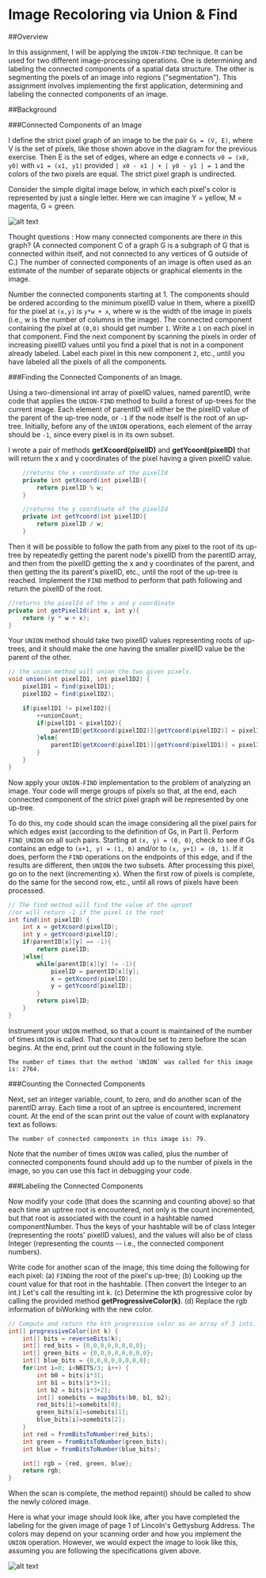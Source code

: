 # Image Recoloring via Union & Find
##Overview

In this assignment, I will be applying the `UNION-FIND` technique. It can be used for two different image-processing operations. One is determining and labeling the connected components of a spatial data structure. The other is segmenting the pixels of an image into regions ("segmentation"). This assignment involves implementing the first application, determining and labeling the connected components of an image.

##Background

###Connected Components of an Image

I define the strict pixel graph of an image to be the pair `Gs = (V, E)`, where V is the set of pixels, like those shown above in the diagram for the previous exercise. Then E is the set of edges, where an edge e connects `v0 = (x0, y0)` with `v1 = (x1, y1)` provided `| x0 - x1 | + | y0 - y1 | = 1` and the colors of the two pixels are equal. The strict pixel graph is undirected.

Consider the simple digital image below, in which each pixel's color is represented by just a single letter. Here we can imagine Y = yellow, M = magenta, G = green. 

![alt text](https://courses.cs.washington.edu/courses/cse373/16au/A/UF/images/Fig-A5I3.png "Logo Title Text 1")

Thought questions : How many connected components are there in this graph? (A connected component C of a graph G is a subgraph of G that is connected within itself, and not connected to any vertices of G outside of C.) The number of connected components of an image is often used as an estimate of the number of separate objects or graphical elements in the image.

Number the connected components starting at 1. The components should be ordered according to the minimum pixelID value in them, where a pixelID for the pixel at `(x,y)` is `y*w + x`, where w is the width of the image in pixels (i.e., w is the number of columns in the image). The connected component containing the pixel at `(0,0)` should get number `1`. Write a `1` on each pixel in that component. Find the next component by scanning the pixels in order of increasing pixelID values until you find a pixel that is not in a component already labeled. Label each pixel in this new component `2`, etc., until you have labeled all the pixels of all the components.

###Finding the Connected Components of an Image.

Using a two-dimensional int array of pixelID values, named parentID, write code that applies the `UNION-FIND` method to build a forest of up-trees for the current image. Each element of parentID will either be the pixelID value of the parent of the up-tree node, or `-1` if the node itself is the root of an up-tree. Initially, before any of the `UNION` operations, each element of the array should be `-1`, since every pixel is in its own subset.

I wrote a pair of methods **getXcoord(pixelID)** and **getYcoord(pixelID)** that will return the x and y coordinates of the pixel having a given pixelID value.
```java
    //returns the x coordinate of the pixelId
    private int getXcoord(int pixelID){ 
        return pixelID % w; 
    }

    //returns the y coordinate of the pixelId
    private int getYcoord(int pixelID){ 
        return pixelID / w; 
    }
```
Then it will be possible to follow the path from any pixel to the root of its up-tree by repeatedly getting the parent node's pixelID from the parentID array, and then from the pixelID getting the x and y coordinates of the parent, and then getting the its parent's pixelID, etc., until the root of the up-tree is reached. Implement the `FIND` method to perform that path following and return the pixelID of the root.
```java
//returns the pixelId of the x and y coordinate
private int getPixelId(int x, int y){
    return (y * w + x);
}
```

Your `UNION` method should take two pixelID values representing roots of up-trees, and it should make the one having the smaller pixelID value be the parent of the other.
```java
// the union method will union the two given pixels.
void union(int pixelID1, int pixelID2) {
    pixelID1 = find(pixelID1);
    pixelID2 = find(pixelID2);

    if(pixelID1 != pixelID2){
        ++unionCount;
        if(pixelID1 < pixelID2){
            parentID[getXcoord(pixelID2)][getYcoord(pixelID2)] = pixelID1;
        }else{
            parentID[getXcoord(pixelID1)][getYcoord(pixelID1)] = pixelID2;
        }
    }
}
```

Now apply your `UNION-FIND` implementation to the problem of analyzing an image. Your code will merge groups of pixels so that, at the end, each connected component of the strict pixel graph will be represented by one up-tree.

To do this, my code should scan the image considering all the pixel pairs for which edges exist (according to the definition of Gs, in Part I). Perform `FIND_UNION` on all such pairs. Starting at `(x, y) = (0, 0)`, check to see if Gs contains an edge to `(x+1, y) = (1, 0)` and/or to `(x, y+1) = (0, 1)`. If it does, perform the `FIND` operations on the endpoints of this edge, and if the results are different, then `UNION` the two subsets. After processing this pixel, go on to the next (incrementing x). When the first row of pixels is complete, do the same for the second row, etc., until all rows of pixels have been processed.
```java
// The find method will find the value of the uproot
//or will return -1 if the pixel is the root
int find(int pixelID) {
    int x = getXcoord(pixelID);
    int y = getYcoord(pixelID);
    if(parentID[x][y] == -1){
        return pixelID;
    }else{
        while(parentID[x][y] != -1){
            pixelID = parentID[x][y];
            x = getXcoord(pixelID);
            y = getYcoord(pixelID);
        }
        return pixelID;
    }
}
```

Instrument your `UNION` method, so that a count is maintained of the number of times `UNION` is called. That count should be set to zero before the scan begins. At the end, print out the count in the following style.
```
The number of times that the method `UNION` was called for this image is: 2764.
```
###Counting the Connected Components

Next, set an integer variable, count, to zero, and do another scan of the parentID array. Each time a root of an uptree is encountered, increment count. At the end of the scan print out the value of count with explanatory text as follows:

```
The number of connected components in this image is: 79.
```
Note that the number of times `UNION` was called, plus the number of connected components found should add up to the number of pixels in the image, so you can use this fact in debugging your code.

###Labeling the Connected Components

Now modify your code (that does the scanning and counting above) so that each time an uptree root is encountered, not only is the count incremented, but that root is associated with the count in a hashtable named componentNumber. Thus the keys of your hashtable will be of class Integer (representing the roots' pixelID values), and the values will also be of class Integer (representing the counts -- i.e., the connected component numbers).

Write code for another scan of the image, this time doing the following for each pixel: (a) `FIND`ing the root of the pixel's up-tree; (b) Looking up the count value for that root in the hashtable. (Then convert the Integer to an int.) Let's call the resulting int k. (c) Determine the kth progressive color by calling the provided method **getProgressiveColor(k)**. (d) Replace the rgb information of biWorking with the new color.
```java
// Compute and return the kth progressive color as an array of 3 ints.
int[] progressiveColor(int k) {
    int[] bits = reverseBits(k);
    int[] red_bits = {0,0,0,0,0,0,0,0};
    int[] green_bits = {0,0,0,0,0,0,0,0};
    int[] blue_bits = {0,0,0,0,0,0,0,0};
    for(int i=0; i<NBITS/3; i++) {
        int b0 = bits[i*3];
        int b1 = bits[i*3+1];
        int b2 = bits[i*3+2];
        int[] somebits = map3bits(b0, b1, b2);
        red_bits[i]=somebits[0];
        green_bits[i]=somebits[1];
        blue_bits[i]=somebits[2];
    }
    int red = fromBitsToNumber(red_bits);
    int green = fromBitsToNumber(green_bits);
    int blue = fromBitsToNumber(blue_bits);

    int[] rgb = {red, green, blue};
    return rgb;
}
```

When the scan is complete, the method repaint() should be called to show the newly colored image.

Here is what your image should look like, after you have completed the labeling for the given image of page 1 of Lincoln's Gettysburg Address. The colors may depend on your scanning order and how you implement the `UNION` operation. However, we would expect the image to look like this, assuming you are following the specifications given above.

![alt text](https://courses.cs.washington.edu/courses/cse373/16au/A/UF/images/word-colors.png "Logo Title Text 1")
 
